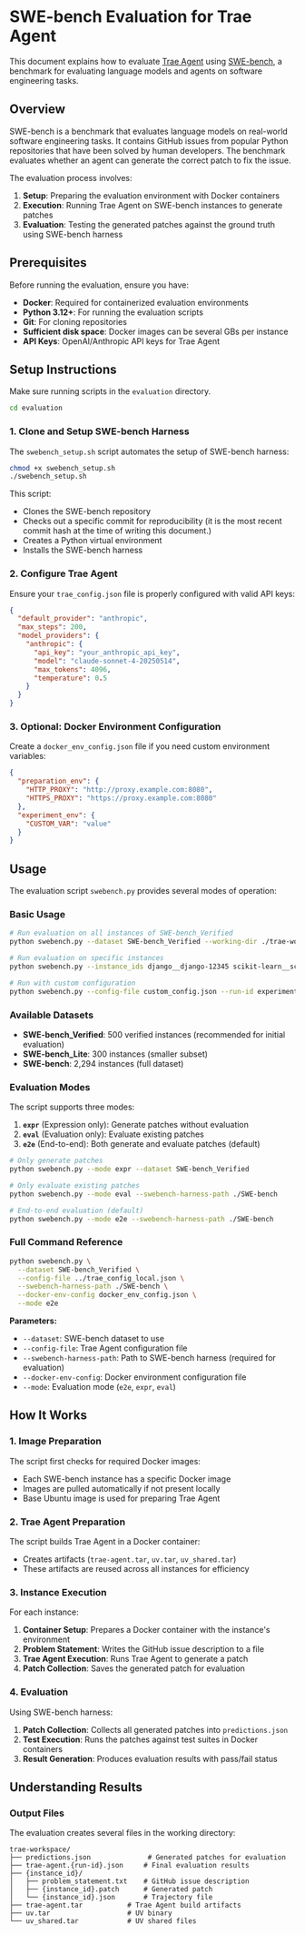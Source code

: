 # SWE-bench Evaluation for Trae Agent

This document explains how to evaluate [Trae Agent](https://github.com/bytedance/trae-agent) using [SWE-bench](https://www.swebench.com/), a benchmark for evaluating language models and agents on software engineering tasks.

## Overview

SWE-bench is a benchmark that evaluates language models on real-world software engineering tasks. It contains GitHub issues from popular Python repositories that have been solved by human developers. The benchmark evaluates whether an agent can generate the correct patch to fix the issue.

The evaluation process involves:
1. **Setup**: Preparing the evaluation environment with Docker containers
2. **Execution**: Running Trae Agent on SWE-bench instances to generate patches
3. **Evaluation**: Testing the generated patches against the ground truth using SWE-bench harness

## Prerequisites

Before running the evaluation, ensure you have:

- **Docker**: Required for containerized evaluation environments
- **Python 3.12+**: For running the evaluation scripts
- **Git**: For cloning repositories
- **Sufficient disk space**: Docker images can be several GBs per instance
- **API Keys**: OpenAI/Anthropic API keys for Trae Agent

## Setup Instructions

Make sure running scripts in the `evaluation` directory.

```bash
cd evaluation
```

### 1. Clone and Setup SWE-bench Harness

The `swebench_setup.sh` script automates the setup of SWE-bench harness:

```bash
chmod +x swebench_setup.sh
./swebench_setup.sh
```

This script:
- Clones the SWE-bench repository
- Checks out a specific commit for reproducibility (it is the most recent commit hash at the time of writing this document.)
- Creates a Python virtual environment
- Installs the SWE-bench harness

### 2. Configure Trae Agent

Ensure your `trae_config.json` file is properly configured with valid API keys:

```json
{
  "default_provider": "anthropic",
  "max_steps": 200,
  "model_providers": {
    "anthropic": {
      "api_key": "your_anthropic_api_key",
      "model": "claude-sonnet-4-20250514",
      "max_tokens": 4096,
      "temperature": 0.5
    }
  }
}
```

### 3. Optional: Docker Environment Configuration

Create a `docker_env_config.json` file if you need custom environment variables:

```json
{
  "preparation_env": {
    "HTTP_PROXY": "http://proxy.example.com:8080",
    "HTTPS_PROXY": "https://proxy.example.com:8080"
  },
  "experiment_env": {
    "CUSTOM_VAR": "value"
  }
}
```

## Usage

The evaluation script `swebench.py` provides several modes of operation:

### Basic Usage

```bash
# Run evaluation on all instances of SWE-bench_Verified
python swebench.py --dataset SWE-bench_Verified --working-dir ./trae-workspace

# Run evaluation on specific instances
python swebench.py --instance_ids django__django-12345 scikit-learn__scikit-learn-67890

# Run with custom configuration
python swebench.py --config-file custom_config.json --run-id experiment-1
```

### Available Datasets

- **SWE-bench_Verified**: 500 verified instances (recommended for initial evaluation)
- **SWE-bench_Lite**: 300 instances (smaller subset)
- **SWE-bench**: 2,294 instances (full dataset)

### Evaluation Modes

The script supports three modes:

1. **`expr`** (Expression only): Generate patches without evaluation
2. **`eval`** (Evaluation only): Evaluate existing patches
3. **`e2e`** (End-to-end): Both generate and evaluate patches (default)

```bash
# Only generate patches
python swebench.py --mode expr --dataset SWE-bench_Verified

# Only evaluate existing patches
python swebench.py --mode eval --swebench-harness-path ./SWE-bench

# End-to-end evaluation (default)
python swebench.py --mode e2e --swebench-harness-path ./SWE-bench
```

### Full Command Reference

```bash
python swebench.py \
  --dataset SWE-bench_Verified \
  --config-file ../trae_config_local.json \
  --swebench-harness-path ./SWE-bench \
  --docker-env-config docker_env_config.json \
  --mode e2e
```

**Parameters:**
- `--dataset`: SWE-bench dataset to use
- `--config-file`: Trae Agent configuration file
- `--swebench-harness-path`: Path to SWE-bench harness (required for evaluation)
- `--docker-env-config`: Docker environment configuration file
- `--mode`: Evaluation mode (`e2e`, `expr`, `eval`)

## How It Works

### 1. Image Preparation

The script first checks for required Docker images:
- Each SWE-bench instance has a specific Docker image
- Images are pulled automatically if not present locally
- Base Ubuntu image is used for preparing Trae Agent

### 2. Trae Agent Preparation

The script builds Trae Agent in a Docker container:
- Creates artifacts (`trae-agent.tar`, `uv.tar`, `uv_shared.tar`)
- These artifacts are reused across all instances for efficiency

### 3. Instance Execution

For each instance:
1. **Container Setup**: Prepares a Docker container with the instance's environment
2. **Problem Statement**: Writes the GitHub issue description to a file
3. **Trae Agent Execution**: Runs Trae Agent to generate a patch
4. **Patch Collection**: Saves the generated patch for evaluation

### 4. Evaluation

Using SWE-bench harness:
1. **Patch Collection**: Collects all generated patches into `predictions.json`
2. **Test Execution**: Runs the patches against test suites in Docker containers
3. **Result Generation**: Produces evaluation results with pass/fail status

## Understanding Results

### Output Files

The evaluation creates several files in the working directory:

```
trae-workspace/
├── predictions.json              # Generated patches for evaluation
├── trae-agent.{run-id}.json     # Final evaluation results
├── {instance_id}/
│   ├── problem_statement.txt    # GitHub issue description
│   ├── {instance_id}.patch      # Generated patch
│   └── {instance_id}.json       # Trajectory file
├── trae-agent.tar           # Trae Agent build artifacts
├── uv.tar                   # UV binary
└── uv_shared.tar            # UV shared files
```
